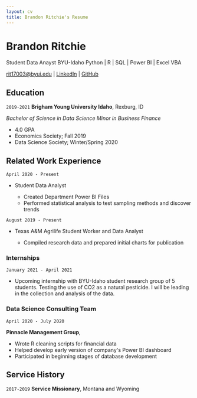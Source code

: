 ```yaml
---
layout: cv
title: Brandon Ritchie's Resume
---
```

# Brandon Ritchie
Student Data Anayst BYU-Idaho
Python | R | SQL | Power BI | Excel VBA

<div id="webaddress">
<a href="rit17003@byui.edu">rit17003@byui.edu</a>
| <a href="https://www.linkedin.com/in/brandon-k-ritchie">LinkedIn</a>
| <a href="https://github.com/brandonritchie">GitHub</a>
</div>

<!-- https://www.monique.tech/the-art-of-markdown -->

## Education

`2019-2021`
__Brigham Young University Idaho__, Rexburg, ID

_Bachelor of Science in Data Science_
_Minor in Business Finance_

- 4.0 GPA
- Economics Society; Fall 2019
- Data Science Society; Winter/Spring 2020

## Related Work Experience

`April 2020 - Present`
<ul>
<li>Student Data Analyst</li>
<ul>
<li>Created Department Power BI Files</li>
<li>Performed statistical analysis to test sampling methods and discover trends</li>
</ul>
</ul>

`August 2019 - Present`
<ul>
<li>Texas A&M Agrilife Student Worker and Data Analyst</li>
<ul>
<li>Compiled research data and prepared initial charts for publication</li>
</ul>
</ul>

### Internships

`January 2021 - April 2021`
- Upcoming internship with BYU-Idaho student research group of 5 students. Testing the use of CO2 as a natural pesticide. I will be leading in the collection and analysis of the data.


### Data Science Consulting Team

`April 2020 - July 2020`

__Pinnacle Management Group__, 

- Wrote R cleaning scripts for financial data
- Helped develop early version of company's Power BI dashboard
- Participated in beginning stages of database development

## Service History

`2017-2019`
__Service Missionary__, Montana and Wyoming



<!-- ### Footer

Last updated: May 2013 -->


